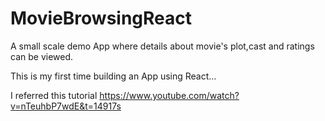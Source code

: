 # MovieBrowsingReact
A small scale demo App where details about movie's plot,cast and ratings can be viewed.

This is my first time building an App using React...

I referred this tutorial 
https://www.youtube.com/watch?v=nTeuhbP7wdE&t=14917s
